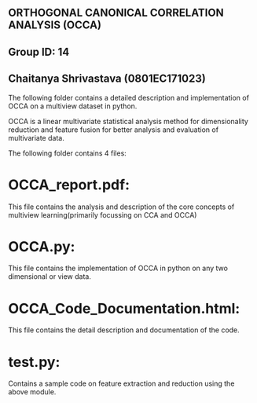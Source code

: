 ## ORTHOGONAL CANONICAL CORRELATION ANALYSIS (OCCA)

## Group ID: 14 
## Chaitanya Shrivastava (0801EC171023)

The following folder contains a detailed description and implementation of OCCA on a multiview dataset in python.

OCCA is a linear multivariate statistical analysis method for dimensionality reduction and feature fusion for better analysis and evaluation of multivariate data.

The following folder contains 4 files:

# OCCA_report.pdf:
This file contains the analysis and description of the core concepts of multiview learning(primarily focussing on CCA and OCCA)

# OCCA.py:
This file contains the implementation of OCCA in python on any two dimensional
or view data.

# OCCA_Code_Documentation.html:
This file contains the detail description and documentation of the code.

# test.py:
Contains a sample code on feature extraction and reduction using the above module.



